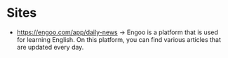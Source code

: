 # Sites

* https://engoo.com/app/daily-news -> Engoo is a platform that is used for learning English. On this platform, you can find various articles that are updated every day.